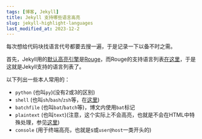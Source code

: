 ```yaml
---
tags: [博客, Jekyll]
title: Jekyll 支持哪些语言高亮
slug: jekyll-highlight-languages
last_modified_at: 2023-12-2
---
```


每次想给代码块找语言代号都要去搜一遍，于是记录一下以备不时之需。

首先，Jekyll用的[默认高亮引擎](https://github.com/jekyll/jekyll/blob/v4.3.2/lib/jekyll/configuration.rb#L40)是[Rouge](https://github.com/rouge-ruby/rouge)，而Rouge的支持语言列表[在这里](https://rouge-ruby.github.io/docs/file.Languages.html)，于是这就是Jekyll支持的语言列表了。

以下列出一些本人常用的：

- `python` (也叫`py`)(没有2或3的区别)
- `shell` (也叫`sh`/`bash`/`zsh`等，在[这里](https://github.com/rouge-ruby/rouge/blob/v4.2.0/lib/rouge/lexers/shell.rb#L11))
- `batchfile` (也叫`bat`/`batch`等)，博文内使用`bat`标记
- `plaintext` (也叫`text`)(注意，这个实际上不会高亮，也就是不会在HTML中特殊处理，参见[这里](https://talk.jekyllrb.com/t/some-questions-with-highlighting-words-in-rouge/6543/2))
- `console` (用于终端高亮，也就是`$`或`user@host`一类开头的)
